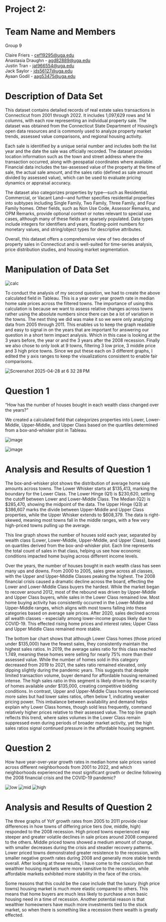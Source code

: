# Project 2: 

# Team Name and Members 
Group 9 <be>

Claire Friers - cef19295@uga.edu <br/>
Anastasia Draughn - agd82889@uga.edu <br/>
Justin Tran - jat966554@uga.edu <br/>
Jack Saylor - jds56127@uga.edu <br/>
Ayaan Godil - aag53475@uga.edu

# Description of Data Set
This dataset contains detailed records of real estate sales transactions in Connecticut from 2001 through 2022. It includes 1,097,629 rows and 14 columns, with each row representing an individual property sale. The dataset was obtained from the Connecticut State Department of Housing’s open data resources and is commonly used to analyze property market trends, assessed value comparisons, and regional housing activity.

Each sale is identified by a unique serial number and includes both the list year and the date the sale was officially recorded. The dataset provides location information such as the town and street address where the transaction occurred, along with geospatial coordinates where available. Financial data includes the tax-assessed value of the property at the time of sale, the actual sale amount, and the sales ratio (defined as sale amount divided by assessed value), which can be used to evaluate pricing dynamics or appraisal accuracy.

The dataset also categorizes properties by type—such as Residential, Commercial, or Vacant Land—and further specifies residential properties into subtypes including Single Family, Two Family, Three Family, and Four Family homes. Other fields, such as Non Use Code, Assessor Remarks, and OPM Remarks, provide optional context or notes relevant to special use cases, although many of these fields are sparsely populated. Data types include integers for identifiers and years, floating-point numbers for monetary values, and string/object types for descriptive attributes.

Overall, this dataset offers a comprehensive view of two decades of property sales in Connecticut and is well-suited for time-series analysis, price distribution studies, and housing market segmentation.


# Manipulation of Data Set 

![calc](https://github.com/clairefriers/Project2/blob/main/calc.png)

To conduct the analysis of my second question, we had to create the above calculated field in Tableau. This is a year over year growth rate in median home sale prices across the filtered towns. The importance of using this calculation is because we want to assess relative changes across towns rather using the absolute numbers since there can be a lot of variation in the towns.
The next thing we did was make it so we were only analyzing data from 2005 through 2011. This enables us to keep the graph readable and easy to signal in on the years that are important for answering our question in a short term impact analysis. Which in this case is looking at the 3 years before, the year or and the 3 years after the 2008 recession.
Finally we also chose to only look at 9 towns, filtering 3 low price, 3 middle price and 3 high price towns. Since we put these each on 3 different graphs, I edited the y axis ranges to keep the visualizations consistent to enable fair comparisons. 

![Screenshot 2025-04-28 at 6 32 28 PM](https://github.com/user-attachments/assets/a066956b-6b5f-42c9-a9ed-7a62c0f2b3dc)

# Question 1 
“How has the number of houses bought in each wealth class changed over the years?”

We created a calculated field that categorizes properties into Lower, Lower-Middle, Upper-Middle, and Upper Class based on the quartiles determined from a box-and-whisker plot in Tableau.

![image](https://github.com/user-attachments/assets/f28b79da-d33c-40ad-b2e5-b1bbc36dfed2)


![image](https://github.com/user-attachments/assets/4383b9cf-2746-4fee-93e0-83046f524052)


# Analysis and Results of Question 1

The box-and-whisker plot shows the distribution of average home sale amounts across towns. The Lower Whisker starts at $135,413, marking the boundary for the Lower Class. The Lower Hinge (Q1) is $230,620, setting the cutoff between Lower and Lower-Middle Class. The Median (Q2) is $285,470, showing the midpoint of the data. The Upper Hinge (Q3) at $386,607 marks the divide between Upper-Middle and Upper Class properties, while the Upper Whisker extends to $608,379. The data is right-skewed, meaning most towns fall in the middle ranges, with a few very high-priced towns pulling up the average.

This line graph shows the number of houses sold each year, separated by wealth class (Lower, Lower-Middle, Upper-Middle, and Upper Class), based on quartiles derived from the box-and-whisker plot. Each line represents the total count of sales in that class, helping us see how economic conditions impacted home buying across different income levels.

Over the years, the number of houses bought in each wealth class has seen many ups and downs. From 2000 to 2005, sales grew across all classes, with the Upper and Upper-Middle Classes peaking the highest. The 2008 financial crisis caused a dramatic decline across the board, effecting the Lower and Lower-Middle Class buyers the hardest. While the market began to recover around 2012, most of the rebound was driven by Upper-Middle and Upper Class buyers, while sales in the Lower Class remained low. Most home buying activity has consistently occurred in the Lower-Middle and Upper-Middle ranges, which aligns with most towns falling into these categories based on average sale prices. After 2020, sales declined across all wealth classes - especially among lower-income groups likely due to COVID-19. This effected rising home prices and interest rates; Upper Class and Upper Middle Class remained more stable. 

The bottom bar chart shows that although Lower Class homes (those priced under $135,000) have the fewest sales, they consistently maintain the highest sales ratios. In 2019, the average sales ratio for this class reached 1.749, meaning these homes were selling for nearly 75% more than their assessed value. While the number of homes sold in this category decreased from 2019 to 2021, the sales ratio remained elevated, only dipping slightly during the pandemic years. This suggests that despite limited transaction volume, buyer demand for affordable housing remained intense. The high sales ratio in this segment is likely driven by the scarcity of homes available under $135,000, creating competitive bidding conditions. In contrast, Upper and Upper-Middle Class homes experienced more sales but had lower sales ratios, often below 1, indicating weaker pricing power. This imbalance between availability and demand helps explain why Lower Class homes, though sold less frequently, command relatively higher prices relative to their assessed value. The top line graph reflects this trend, where sales volumes in the Lower Class remain suppressed even during periods of broader market activity, yet the high sales ratios signal continued pressure in the affordable housing segment.



# Question 2 
How have year-over-year growth rates in median home sale prices varied across different neighborhoods from 2001 to 2022, and which neighborhoods experienced the most significant growth or decline following the 2008 financial crisis and the COVID-19 pandemic? 

![low](https://github.com/clairefriers/Project2/blob/main/low.png)
![mid](https://github.com/clairefriers/Project2/blob/main/middle.png)
![high](https://github.com/clairefriers/Project2/blob/main/high.png)

# Analysis and Results of Question 2
The three graphs of YoY growth rates from 2005 to 2011 provide clear differences in how towns of differing price tiers (low, middle, high) responded to the 2008 recession. High priced towns experienced way steeper and greater volatile declines in sale prices around 2008 compared to the others. Middle priced towns showed a medium amount of change, with smaller decreases during the crisis and steadier recovery patterns. Lower priced towns demonstrated greater resistence to the recession, with smaller negative growth rates during 2008 and generally more stable trends overall. After looking at these results, I have come to the conclusion that wealthier housing markets were more sensitive to the recession, while affordable markets exhibited more stability in the face of the crisis.

Some reasons that this could be the case include that the luxury (high price towns) housing market is much more elastic compared to others. This means that home buyers are much less likely to purchase a non basic housing need in a time of recession. Another potential reason is that wealthier homeowners have much more investments tied to the stock market, so when there is something like a recession there wealth is greatly effected. 




